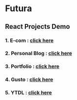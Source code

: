 # Futura



## React Projects Demo
### 1. E-com : <a href="https://e-com-meek-tartufo-90018b.netlify.app/">click here</a>
### 2. Personal Blog : <a href="https://personal-blog-keen-cat-116254.netlify.app/">click here</a>
### 3. Portfolio : <a href="https://portfolio-aesthetic-kitten-092748.netlify.app/">click here</a>
### 4. Gusto : <a href="https://gusto-creative-fox-952b9f.netlify.app/">click here</a>
### 5. YTDL : <a href="https://coruscating-kataifi-c357ca.netlify.app">click here</a>





